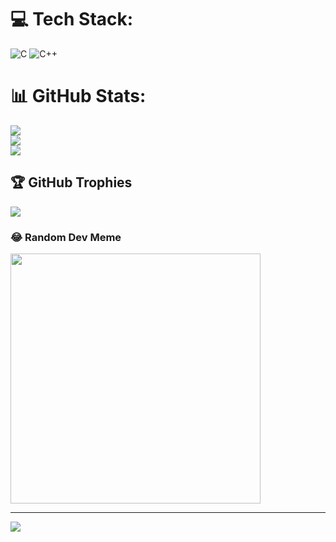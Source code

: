 


# 💻 Tech Stack:
![C](https://img.shields.io/badge/c-%2300599C.svg?style=for-the-badge&logo=c&logoColor=white) ![C++](https://img.shields.io/badge/c++-%2300599C.svg?style=for-the-badge&logo=c%2B%2B&logoColor=white)
# 📊 GitHub Stats:
![](https://github-readme-stats.vercel.app/api?username=Urvesh0069&theme=dark&hide_border=false&include_all_commits=false&count_private=false)<br/>
![](https://github-readme-streak-stats.herokuapp.com/?user=Urvesh0069&theme=dark&hide_border=false)<br/>
![](https://github-readme-stats.vercel.app/api/top-langs/?username=Urvesh0069&theme=dark&hide_border=false&include_all_commits=false&count_private=false&layout=compact)

## 🏆 GitHub Trophies
![](https://github-profile-trophy.vercel.app/?username=Urvesh0069&theme=radical&no-frame=false&no-bg=true&margin-w=4)

### 😂 Random Dev Meme
<img src='https://memer-new.vercel.app/' style="height: 400px;"/>

---
[![](https://visitcount.itsvg.in/api?id=Urvesh0069&icon=0&color=0)](https://visitcount.itsvg.in)

<!-- Proudly created with GPRM ( https://gprm.itsvg.in ) -->
